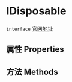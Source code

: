 # IDisposable
`interface` [官网地址](https://microsoft.github.io/monaco-editor/typedoc/interfaces/IDisposable.html)

## 属性 Properties
## 方法 Methods